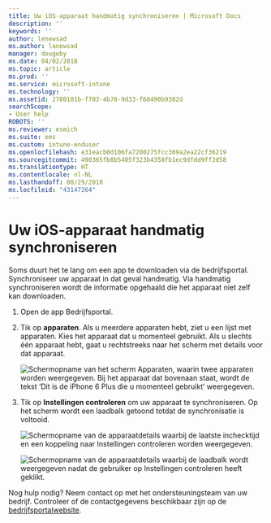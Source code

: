 ```yaml
---
title: Uw iOS-apparaat handmatig synchroniseren | Microsoft Docs
description: ''
keywords: ''
author: lenewsad
ms.author: lanewsad
manager: dougeby
ms.date: 04/02/2018
ms.topic: article
ms.prod: ''
ms.service: microsoft-intune
ms.technology: ''
ms.assetid: 2780101b-f703-4b78-9d33-f68490b9382d
searchScope:
- User help
ROBOTS: ''
ms.reviewer: esmich
ms.suite: ems
ms.custom: intune-enduser
ms.openlocfilehash: e31eacb0d106fa7200275fcc369a2ea22cf36219
ms.sourcegitcommit: 490365fb8b5405f323b4358fb1ec9dfdd9ff2d58
ms.translationtype: HT
ms.contentlocale: nl-NL
ms.lasthandoff: 08/29/2018
ms.locfileid: "43147264"
---
```

# <a name="sync-your-ios-device-manually"></a>Uw iOS-apparaat handmatig synchroniseren

Soms duurt het te lang om een app te downloaden via de bedrijfsportal. Synchroniseer uw apparaat in dat geval handmatig. Via handmatig synchroniseren wordt de informatie opgehaald die het apparaat niet zelf kan downloaden.

1. Open de app Bedrijfsportal.

2. Tik op **apparaten**. Als u meerdere apparaten hebt, ziet u een lijst met apparaten. Kies het apparaat dat u momenteel gebruikt. Als u slechts één apparaat hebt, gaat u rechtstreeks naar het scherm met details voor dat apparaat.

    ![Schermopname van het scherm Apparaten, waarin twee apparaten worden weergegeven. Bij het apparaat dat bovenaan staat, wordt de tekst ‘Dit is de iPhone 6 Plus die u momenteel gebruikt’ weergegeven.](/intune-user-help/media/ios_sync_1_CP_after_1804.png)

3. Tik op **Instellingen controleren** om uw apparaat te synchroniseren. Op het scherm wordt een laadbalk getoond totdat de synchronisatie is voltooid.

    ![Schermopname van de apparaatdetails waarbij de laatste inchecktijd en een koppeling naar Instellingen controleren worden weergegeven.](/intune-user-help/media/ios_sync_2_CP_after_1804.png)  

   ![Schermopname van de apparaatdetails waarbij de laadbalk wordt weergegeven nadat de gebruiker op Instellingen controleren heeft geklikt.](/intune-user-help/media/ios_sync_3_CP-after_1804.png)

Nog hulp nodig? Neem contact op met het ondersteuningsteam van uw bedrijf. Controleer of de contactgegevens beschikbaar zijn op de [bedrijfsportalwebsite](https://go.microsoft.com/fwlink/?linkid=2010980).


